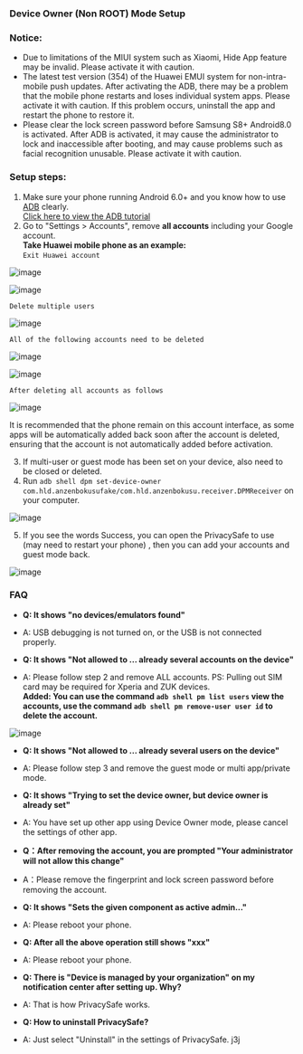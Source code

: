 ### Device Owner (Non ROOT) Mode Setup

### Notice:
- Due to limitations of the MIUI system such as Xiaomi, Hide App feature may be invalid. Please activate it with caution.
- The latest test version (354) of the Huawei EMUI system for non-intra-mobile push updates. After activating the ADB, there may be a problem that the mobile phone restarts and loses individual system apps. Please activate it with caution. If this problem occurs, uninstall the app and restart the phone to restore it.
- Please clear the lock screen password before Samsung S8+ Android8.0 is activated. After ADB is activated, it may cause the administrator to lock and inaccessible after booting, and may cause problems such as facial recognition unusable. Please activate it with caution.

### Setup steps:
1. Make sure your phone running Android  6.0+ and you know how to use [ADB](https://www.xda-developers.com/install-adb-windows-macos-linux/) clearly. 
</br>[Click here to view the ADB tutorial](https://www.xda-developers.com/install-adb-windows-macos-linux/)
2. Go to "Settings > Accounts", remove **all accounts** including your Google account.
</br>**Take Huawei mobile phone as an example:**
</br>` Exit Huawei account `

![image](https://github.com/kaku2015/PrivacySafeFakeDocs/blob/master/images/delete_account_1.jpg)

![image](https://github.com/kaku2015/PrivacySafeFakeDocs/blob/master/images/delete_account_2.jpg)

` Delete multiple users `

![image](https://github.com/kaku2015/PrivacySafeFakeDocs/blob/master/images/delete_account_3.jpg)

` All of the following accounts need to be deleted `

![image](https://github.com/kaku2015/PrivacySafeFakeDocs/blob/master/images/delete_account_4.jpg)

![image](https://github.com/kaku2015/PrivacySafeFakeDocs/blob/master/images/delete_account_5.jpg)

` After deleting all accounts as follows `

![image](https://github.com/kaku2015/PrivacySafeFakeDocs/blob/master/images/delete_account_6.jpg)

It is recommended that the phone remain on this account interface, as some apps will be automatically added back soon after the account is deleted, ensuring that the account is not automatically added before activation.

3. If multi-user or guest mode has been set on your device, also need to be closed or deleted.
4. Run ```adb shell dpm set-device-owner com.hld.anzenbokusufake/com.hld.anzenbokusu.receiver.DPMReceiver``` on your computer.

![image](https://github.com/kaku2015/PrivacySafeFakeDocs/blob/master/images/cmd_1.png)

5. If you see the words Success, you can open the PrivacySafe to use (may need to restart your phone) , then you can add your accounts and guest mode back.

![image](https://github.com/kaku2015/PrivacySafeFakeDocs/blob/master/images/cmd_2.png)

### FAQ

- **Q: It shows "no devices/emulators found"**
- A: USB debugging is not turned on, or the USB is not connected properly.

- **Q: It shows "Not allowed to ... already several accounts on the device"**
- A: Please follow step 2 and remove ALL accounts. PS: Pulling out SIM card may be required for Xperia and ZUK devices.
</br>**Added: You can use the command ```adb shell pm list users``` view the accounts, use the command ```adb shell pm remove-user user id``` to delete the account.**

![image](https://github.com/kaku2015/PrivacySafeFakeDocs/blob/master/images/delete_account.png)

- **Q: It shows "Not allowed to ... already several users on the device"**
- A: Please follow step 3 and remove the guest mode or multi app/private mode.

- **Q: It shows "Trying to set the device owner, but device owner is already set"**
- A: You have set up other app using Device Owner mode, please cancel the settings of other app.

- **Q：After removing the account, you are prompted "Your administrator will not allow this change"**
- A：Please remove the fingerprint and lock screen password before removing the account.

- **Q: It shows "Sets the given component as active admin..."**
- A: Please reboot your phone.

- **Q: After all the above operation still shows "xxx"**
- A: Please reboot your phone.

- **Q: There is "Device is managed by your organization" on my notification center after setting up. Why?**
- A: That is how PrivacySafe works.

- **Q: How to uninstall PrivacySafe?**
- A: Just select "Uninstall" in the settings of PrivacySafe.
j3j

